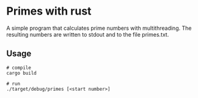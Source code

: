 # Primes with rust

A simple program that calculates prime numbers with multithreading. The resulting numbers are written to stdout and to the file primes.txt.

## Usage

```
# compile
cargo build

# run
./target/debug/primes [<start number>]
```
